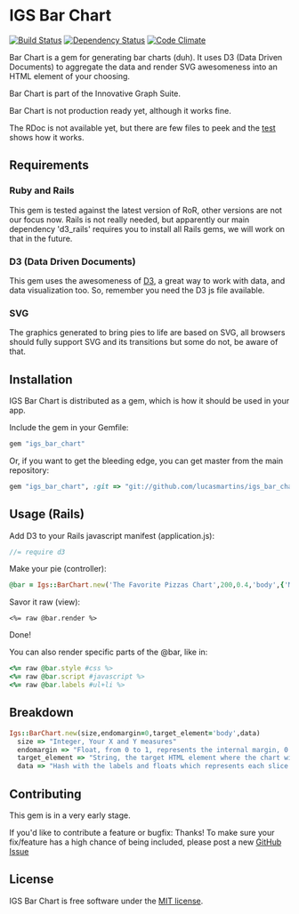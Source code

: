 IGS Bar Chart
=============

[![Build Status](https://secure.travis-ci.org/lucasmartins/igs_pie_chart.png?branch=master)](http://travis-ci.org/lucasmartins/igs_pie_chart) [![Dependency Status](https://gemnasium.com/lucasmartins/igs_pie_chart.png?travis)](https://gemnasium.com/lucasmartins/igs_pie_chart) [![Code Climate](https://codeclimate.com/badge.png)](https://codeclimate.com/github/lucasmartins/igs_pie_chart)


Bar Chart is a gem for generating bar charts (duh). It uses D3 (Data Driven Documents) to aggregate the data and render SVG awesomeness into an HTML element of your choosing.

Bar Chart is part of the Innovative Graph Suite.

Bar Chart is not production ready yet, although it works fine.

The RDoc is not available yet, but there are few files to peek and the [test](https://github.com/lucasmartins/igs_bar_chart/blob/master/test/test_igs_pie_chart.rb) shows how it works.


Requirements
------------

### Ruby and Rails

This gem is tested against the latest version of RoR, other versions are not our focus now.
Rails is not really needed, but apparently our main dependency 'd3_rails' requires you to install all Rails gems, we will work on that in the future.

### D3 (Data Driven Documents)

This gem uses the awesomeness of [D3](https://github.com/mbostock/d3), a great way to work with data, and data visualization too. So, remember you need the D3 js file available.

### SVG

The graphics generated to bring pies to life are based on SVG, all browsers should fully support SVG and its transitions but some do not, be aware of that.

Installation
------------

IGS Bar Chart is distributed as a gem, which is how it should be used in your app.

Include the gem in your Gemfile:

```ruby
gem "igs_bar_chart"
```

Or, if you want to get the bleeding edge, you can get master from the main repository:

```ruby
gem "igs_bar_chart", :git => "git://github.com/lucasmartins/igs_bar_chart.git"
```

Usage (Rails)
-------------------

Add D3 to your Rails javascript manifest (application.js):

```javascript
//= require d3
```

Make your pie (controller):

```ruby
@bar = Igs::BarChart.new('The Favorite Pizzas Chart',200,0.4,'body',{'Mussarela'=>25,'Brocolli'=>25,'Pepperoni'=>50})
```

Savor it raw (view):

```erb
<%= raw @bar.render %>
```
Done!

You can also render specific parts of the @bar, like in:

```ruby
<%= raw @bar.style #css %>
<%= raw @bar.script #javascript %>
<%= raw @bar.labels #ul+li %>
```

Breakdown
---------

```ruby
Igs::BarChart.new(size,endomargin=0,target_element='body',data)
  size => "Integer, Your X and Y measures"
  endomargin => "Float, from 0 to 1, represents the internal margin, 0 for Pizza Pie, 0.5 for a nice Donut."
  target_element => "String, the target HTML element where the chart will be rendered."
  data => "Hash with the labels and floats which represents each slice of the Pizza/Donut."
```

Contributing
------------

This gem is in a very early stage.

If you'd like to contribute a feature or bugfix: Thanks! To make sure your
fix/feature has a high chance of being included, please post a new [GitHub Issue](http://github.com/lucasmartins/igs_bar_chart/issues)

License
-------

IGS Bar Chart is free software under the [MIT license](http://lucasmartins.mit-license.org).
